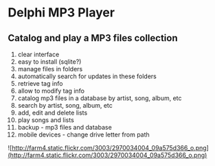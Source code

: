 # Delphi MP3 Player #

## Catalog and play a MP3 files collection ##

  1. clear interface
  1. easy to install (sqlite?)
  1. manage files in folders
  1. automatically search for updates in these folders
  1. retrieve tag info
  1. allow to modify tag info
  1. catalog mp3 files in a database by artist, song, album, etc
  1. search by artist, song, album, etc
  1. add, edit and delete lists
  1. play songs and lists
  1. backup - mp3 files and database
  1. mobile devices - change drive letter from path

![http://farm4.static.flickr.com/3003/2970034004_09a575d366_o.png](http://farm4.static.flickr.com/3003/2970034004_09a575d366_o.png)
